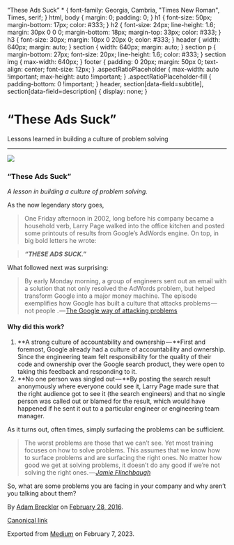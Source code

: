  “These Ads Suck” \* { font-family: Georgia, Cambria, "Times New Roman", Times, serif; } html, body { margin: 0; padding: 0; } h1 { font-size: 50px; margin-bottom: 17px; color: #333; } h2 { font-size: 24px; line-height: 1.6; margin: 30px 0 0 0; margin-bottom: 18px; margin-top: 33px; color: #333; } h3 { font-size: 30px; margin: 10px 0 20px 0; color: #333; } header { width: 640px; margin: auto; } section { width: 640px; margin: auto; } section p { margin-bottom: 27px; font-size: 20px; line-height: 1.6; color: #333; } section img { max-width: 640px; } footer { padding: 0 20px; margin: 50px 0; text-align: center; font-size: 12px; } .aspectRatioPlaceholder { max-width: auto !important; max-height: auto !important; } .aspectRatioPlaceholder-fill { padding-bottom: 0 !important; } header, section\[data-field=subtitle\], section\[data-field=description\] { display: none; }

“These Ads Suck”
================

Lessons learned in building a culture of problem solving

* * *

![](https://cdn-images-1.medium.com/max/800/1*Nf-I3q7M9Zd4_tWMDf2HQA.jpeg)

### “These Ads Suck”

_A lesson in building a culture of problem solving._

As the now legendary story goes,

> One Friday afternoon in 2002, long before his company became a household verb, Larry Page walked into the office kitchen and posted some printouts of results from Google’s AdWords engine. On top, in big bold letters he wrote:

> **_“THESE ADS SUCK.”_**

What followed next was surprising:

> By early Monday morning, a group of engineers sent out an email with a solution that not only resolved the AdWords problem, but helped transform Google into a major money machine. The episode exemplifies how Google has built a culture that attacks problems — not people . — [The Google way of attacking problems](https://hbr.org/2014/12/the-google-way-of-attacking-problems)

#### Why did this work?

1.  **A strong culture of accountability and ownership — **First and foremost, Google already had a culture of accountability and ownership. Since the engineering team felt responsibility for the quality of their code and ownership over the Google search product, they were open to taking this feedback and responding to it.
2.  **No one person was singled out — **By posting the search result anonymously where everyone could see it, Larry Page made sure that the right audience got to see it (the search engineers) and that no single person was called out or blamed for the result, which would have happened if he sent it out to a particular engineer or engineering team manager.

As it turns out, often times, simply surfacing the problems can be sufficient.

> The worst problems are those that we can’t see. Yet most training focuses on how to solve problems. This assumes that we know how to surface problems and are surfacing the right ones. No matter how good we get at solving problems, it doesn’t do any good if we’re not solving the right ones. — [_Jamie Flinchbaugh_](http://www.industryweek.com/flinchbaugh)

So, what are some problems you are facing in your company and why aren’t you talking about them?

By [Adam Breckler](https://medium.com/@adambreckler) on [February 28, 2016](https://medium.com/p/4892761ea4cb).

[Canonical link](https://medium.com/@adambreckler/these-ads-suck-4892761ea4cb)

Exported from [Medium](https://medium.com) on February 7, 2023.